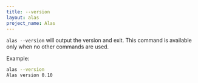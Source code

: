 ```yaml
---
title: --version
layout: alas
project_name: Alas
---
```


`alas --version` will output the version and exit. This command is available
only when no other commands are used.

Example:

```bash
alas --version
Alas version 0.10
```
